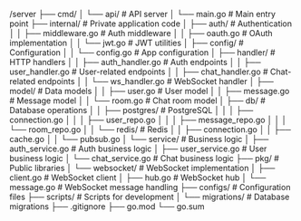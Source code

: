 /server
├── cmd/
│ └── api/ # API server
│ └── main.go # Main entry point
├── internal/ # Private application code
│ ├── auth/ # Authentication
│ │ ├── middleware.go # Auth middleware
│ │ ├── oauth.go # OAuth implementation
│ │ └── jwt.go # JWT utilities
│ ├── config/ # Configuration
│ │ └── config.go # App configuration
│ ├── handler/ # HTTP handlers
│ │ ├── auth_handler.go # Auth endpoints
│ │ ├── user_handler.go # User-related endpoints
│ │ ├── chat_handler.go # Chat-related endpoints
│ │ └── ws_handler.go # WebSocket handler
│ ├── model/ # Data models
│ │ ├── user.go # User model
│ │ ├── message.go # Message model
│ │ └── room.go # Chat room model
│ ├── db/ # Database operations
│ │ ├── postgres/ # PostgreSQL
│ │ │ ├── connection.go
│ │ │ ├── user_repo.go
│ │ │ ├── message_repo.go
│ │ │ └── room_repo.go
│ │ └── redis/ # Redis
│ │ ├── connection.go
│ │ ├── cache.go
│ │ └── pubsub.go
│ └── service/ # Business logic
│ ├── auth_service.go # Auth business logic
│ ├── user_service.go # User business logic
│ └── chat_service.go # Chat business logic
├── pkg/ # Public libraries
│ └── websocket/ # WebSocket implementation
│ ├── client.go # WebSocket client
│ ├── hub.go # WebSocket hub
│ └── message.go # WebSocket message handling
├── configs/ # Configuration files
├── scripts/ # Scripts for development
│ └── migrations/ # Database migrations
├── .gitignore
├── go.mod
└── go.sum
